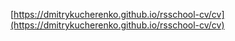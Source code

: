 [https://dmitrykucherenko.github.io/rsschool-cv/cv](https://dmitrykucherenko.github.io/rsschool-cv/cv)

